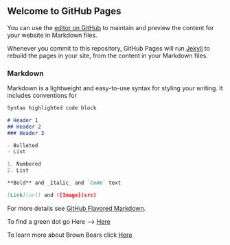 ## Welcome to GitHub Pages

You can use the [editor on GitHub](https://github.com/araiyan/Own-Website/edit/master/README.md) to maintain and preview the content for your website in Markdown files.

Whenever you commit to this repository, GitHub Pages will run [Jekyll](https://jekyllrb.com/) to rebuild the pages in your site, from the content in your Markdown files.

### Markdown

Markdown is a lightweight and easy-to-use syntax for styling your writing. It includes conventions for

```markdown
Syntax highlighted code block

# Header 1
## Header 2
### Header 3

- Bulleted
- List

1. Numbered
2. List

**Bold** and _Italic_ and `Code` text

[Link](url) and ![Image](src)
```

For more details see [GitHub Flavored Markdown](https://guides.github.com/features/mastering-markdown/).

To find a green dot go Here --> [Here](https://araiyan.github.io/Own-Website/whatever.html)

To learn more about Brown Bears click [Here](https://araiyan.github.io/Own-Website/Brown-Bear.html)
